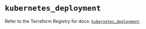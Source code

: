 # `kubernetes_deployment`

Refer to the Terraform Registry for docs: [`kubernetes_deployment`](https://registry.terraform.io/providers/hashicorp/kubernetes/2.31.0/docs/resources/deployment).

